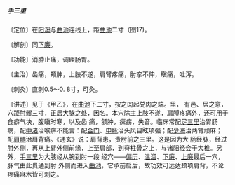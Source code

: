 ##### 手三里

〔定位〕在[阳溪](https://www.gmzyjc.com/read/zjs/zjs3.1.1-3-0.1.2.3.5.md)与[曲池](https://www.gmzyjc.com/read/zjs/zjs3.1.1-3-0.1.2.3.11.md)连线上，距[曲池](https://www.gmzyjc.com/read/zjs/zjs3.1.1-3-0.1.2.3.11.md)二寸（图17)。

〔解剖〕同[下廉](https://www.gmzyjc.com/read/zjs/zjs3.1.1-3-0.1.2.3.8.md)。

〔功能〕消肿止痛，调理肠胃。

〔主治〕齿痛，颊肿，上肢不遂，肩臂疼痛，肘挛不伸，瞋痛，吐泻。

〔刺灸〕直刺0.5〜0. 8寸，可灸。

〔讲述〕见于《甲乙》，在[曲池](https://www.gmzyjc.com/read/zjs/zjs3.1.1-3-0.1.2.3.11.md)下二寸，按之肉起兑肉之端。里， 有邑、居之意，穴距[肘髎](https://www.gmzyjc.com/read/zjs/zjs3.1.1-3-0.1.2.3.12.md)三寸，正居大脉之处，因名。本穴除主上肢不遂，肩膊疼痛外，还可用于食癖气块，腹瞋时寒，以及齿 痛，颔肿，瘰疬，失音。临床常配[足三里](https://www.gmzyjc.com/read/zjs/zjs3.1.1-3-0.1.3.3.36.md)治胃肠病，配[中渚](https://www.gmzyjc.com/read/zjs/zjs3.1.9-12-0.0.2.3.3.md)治喉痹不能言：配[金门](https://www.gmzyjc.com/read/zjs/zjs3.1.7-8-0.0.1.3.63.md)、[申脉](https://www.gmzyjc.com/read/zjs/zjs3.1.7-8-0.0.1.3.62.md)治头风目眩项强；配[少海](https://www.gmzyjc.com/read/zjs/zjs3.1.4-6-0.0.2.3.3.md)治两臂顽麻； 配[肩髃](https://www.gmzyjc.com/read/zjs/zjs3.1.1-3-0.1.2.3.15.md)治肩背痛。《通玄》说：肩背患，责肘前之三里。这是因为大 肠经脉，经过肘外侧，再从上臂外侧前缘，上至肩部，到脊柱骨之上，与诸阳经会于[大椎](https://www.gmzyjc.com/read/zjs/zjs3.2.2-0.0.1.3.14.md)。另外，[手三里](https://www.gmzyjc.com/read/zjs/zjs3.1.1-3-0.1.2.3.10.md)为大胲经从腕到肘一段 经穴——[偏历](https://www.gmzyjc.com/read/zjs/zjs3.1.1-3-0.1.2.3.6.md)、[温溜](https://www.gmzyjc.com/read/zjs/zjs3.1.1-3-0.1.2.3.7.md)、[下廉](https://www.gmzyjc.com/read/zjs/zjs3.1.1-3-0.1.2.3.8.md)、[上廉](https://www.gmzyjc.com/read/zjs/zjs3.1.1-3-0.1.2.3.9.md)最后一穴，脉气由此贯通到肘 外侧而进入[曲池](https://www.gmzyjc.com/read/zjs/zjs3.1.1-3-0.1.2.3.11.md)，它承前启后，故功效可远达颈项肩背，不论疼痛麻木皆可刺之。 
